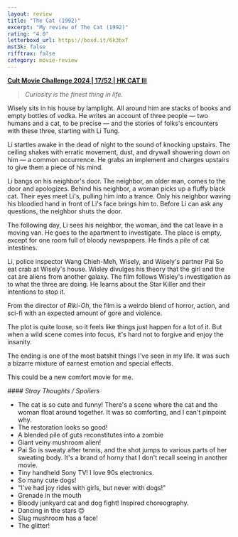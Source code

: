 ```yaml
---
layout: review
title: "The Cat (1992)"
excerpt: "My review of The Cat (1992)"
rating: "4.0"
letterboxd_url: https://boxd.it/6k3bxT
mst3k: false
rifftrax: false
category: movie-review
---
```


<b><a href="https://boxd.it/rIGbC/detail" title="Cult Movie Challenge 2024 | 17/52 | HK CAT III">Cult Movie Challenge 2024 | 17/52 | HK CAT III</a></b>

<blockquote><i>Curiosity is the finest thing in life.</i></blockquote>
Wisely sits in his house by lamplight. All around him are stacks of books and empty bottles of vodka. He writes an account of three people — two humans and a cat, to be precise — and the stories of folks's encounters with these three, starting with Li Tung.

Li startles awake in the dead of night to the sound of knocking upstairs. The ceiling shakes with erratic movement, dust, and drywall showering down on him — a common occurrence. He grabs an implement and charges upstairs to give them a piece of his mind.

Li bangs on his neighbor's door. The neighbor, an older man, comes to the door and apologizes. Behind his neighbor, a woman picks up a fluffy black cat. Their eyes meet Li's, pulling him into a trance. Only his neighbor waving his bloodied hand in front of Li's face brings him to. Before Li can ask any questions, the neighbor shuts the door.

The following day, Li sees his neighbor, the woman, and the cat leave in a moving van. He goes to the apartment to investigate. The place is empty, except for one room full of bloody newspapers. He finds a pile of cat intestines.

Li, police inspector Wang Chieh-Meh, Wisely, and Wisely's partner Pai So eat crab at Wisely's house. Wisley divulges his theory that the girl and the cat are aliens from another galaxy. The film follows Wisley's investigation as to what the three are doing. He learns about the Star Killer and their intentions to stop it.

From the director of <i>Riki-Oh</i>, the film is a weirdo blend of horror, action, and sci-fi with an expected amount of gore and violence.

The plot is quite loose, so it feels like things just happen for a lot of it. But when a wild scene comes into focus, it's hard not to forgive and enjoy the insanity.

The ending is one of the most batshit things I've seen in my life. It was such a bizarre mixture of earnest emotion and special effects.

This could be a new comfort movie for me.

<i>#### Stray Thoughts / Spoilers</i>

- The cat is so cute and funny! There's a scene where the cat and the woman float around together. It was so comforting, and I can't pinpoint why.
- The restoration looks so good!
- A blended pile of guts reconstitutes into a zombie
- Giant veiny mushroom alien!
- Pai So is sweaty after tennis, and the shot jumps to various parts of her sweating body. It's a brand of horny that I don't recall seeing in another movie.
- Tiny handheld Sony TV! I love 90s electronics.
- So many cute dogs!
- "I've had joy rides with girls, but never with dogs!"
- Grenade in the mouth
- Bloody junkyard cat and dog fight! Inspired choreography.
- Dancing in the stars 😊
- Slug mushroom has a face!
- The glitter!
